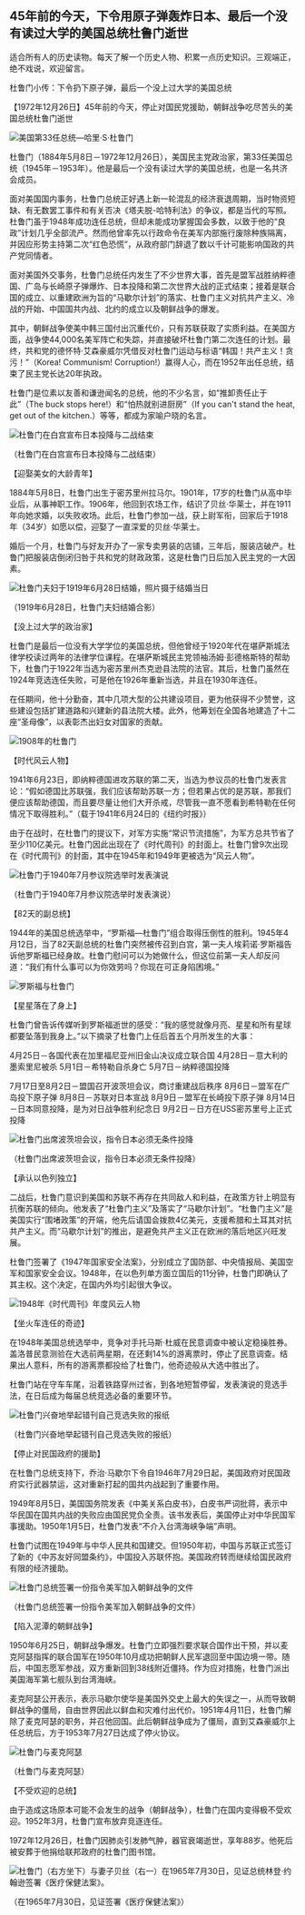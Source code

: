 ## 45年前的今天，下令用原子弹轰炸日本、最后一个没有读过大学的美国总统杜鲁门逝世



适合所有人的历史读物。每天了解一个历史人物、积累一点历史知识。三观端正，绝不戏说，欢迎留言。  

杜鲁门小传：下令扔下原子弹，最后一个没上过大学的美国总统

【1972年12月26日】45年前的今天，停止对国民党援助，朝鲜战争吃尽苦头的美国总统杜鲁门逝世

![美国第33任总统—哈里·S·杜鲁门](美国第33任总统—哈里·S·杜鲁门.jpg)

杜鲁门（1884年5月8日－1972年12月26日），美国民主党政治家，第33任美国总统（1945年－1953年）。他是最后一个没有读过大学的美国总统，也是一名共济会成员。

面对美国国内事务，杜鲁门总统正好遇上新一轮混乱的经济衰退周期，当时物资短缺、有无数罢工事件和有关否决《塔夫脱-哈特利法》的争议，都是当代的写照。杜鲁门虽于1948年成功连任总统，但却未能成功掌握国会多数，以致于他的“良政”计划几乎全部流产。然而他曾率先以行政命令在美军内部施行废除种族隔离，并因应形势主持第二次“红色恐慌”，从政府部门辞退了数以千计可能影响国政的共产党同情者。

面对美国外交事务，杜鲁门总统任内发生了不少世界大事，首先是盟军战胜纳粹德国、广岛与长崎原子弹爆炸、日本投降和第二次世界大战的正式结束；接着是联合国的成立、以重建欧洲为旨的“马歇尔计划”的落实、杜鲁门主义对抗共产主义、冷战的开始、中国国共内战、北约的成立以及朝鲜战争的爆发。

其中，朝鲜战争使美中韩三国付出沉重代价，只有苏联获取了实质利益。在美国方面，战争使44,000名美军阵亡和失踪，并直接破坏杜鲁门第二次连任的计划。最终，共和党的德怀特·艾森豪威尔凭借反对杜鲁门运动与标语“韩国！共产主义！贪污！”（Korea! Communism! Corruption!）赢得人心，而在1952年出任总统，结束了民主党长达20年执政。

杜鲁门是位素以友善和谦逊闻名的总统，他的不少名言，如“推卸责任止于此”（The buck stops here!）和“怕热就别进厨房”（If you can't stand the heat, get out of the kitchen.）等等，都成为家喻户晓的名言。

![杜鲁门在白宫宣布日本投降与二战结束](杜鲁门在白宫宣布日本投降与二战结束.jpg)

（杜鲁门在白宫宣布日本投降与二战结束）

【迎娶美女的大龄青年】

1884年5月8日，杜鲁门出生于密苏里州拉马尔。1901年，17岁的杜鲁门从高中毕业后，从事神职工作。1906年，他回到农场工作，结识了贝丝·华莱士，并在1911年向她求婚，以失败收场。此后，杜鲁门参加一战，获上尉军衔，回家后于1918年（34岁）如愿以偿，迎娶了一直深爱的贝丝·华莱士。

婚后一个月，杜鲁门与好友开办了一家专卖男装的店铺，三年后，服装店破产。杜鲁门把服装店倒闭归咎于共和党的财政政策，这是杜鲁门日后加入民主党的一大因素。

![杜鲁门夫妇于1919年6月28日结婚，照片摄于结婚当日](杜鲁门夫妇于1919年6月28日结婚，照片摄于结婚当日.png)

（1919年6月28日，杜鲁门夫妇结婚合影）

【没上过大学的政治家】

杜鲁门是最后一位没有大学学位的美国总统，但他曾经于1920年代在堪萨斯城法律学校读过两年的法律学位课程。在堪萨斯城民主党领袖汤姆·彭德格斯特的帮助下，杜鲁门于1922年当选为密苏里州杰克逊县法院的法官。其后，杜鲁门虽然在1924年竞选连任失败，可是他在1926年重新当选，并且在1930年连任。

在任期间，他十分勤奋，其中几项大型的公共建设项目，更为他获得不少赞誉，这些建设包括扩建道路和兴建新的县法院大楼。此外，他筹划在全国各地建造了十二座“圣母像”，以表彰杰出妇女对国家的贡献。

![1908年的杜鲁门](1908年的杜鲁门.jpg)

【时代风云人物】

1941年6月23日，即纳粹德国进攻苏联的第二天，当选为参议员的杜鲁门发表言论：“假如德国比苏联强，我们应该帮助苏联一方；但若果占优的是苏联，那我们便应该帮助德国，而且要尽量让他们大开杀戒，尽管我一直不愿看到希特勒在任何情况下取得胜利。”（载于1941年6月24日的《纽约时报》）

由于在战时，在杜鲁门的提议下，对军方实施“常识节流措施”，为军方总共节省了至少110亿美元。杜鲁门因此出现在了《时代周刊》的封面上。杜鲁门曾9次出现在《时代周刊》的封面，其中在1945年和1949年更被选为“风云人物”。

![杜鲁门于1940年7月参议院选举时发表演说](杜鲁门于1940年7月参议院选举时发表演说.jpg)

（杜鲁门于1940年7月参议院选举时发表演说）

【82天的副总统】

1944年的美国总统选举中，“罗斯福—杜鲁门”组合取得压倒性的胜利。1945年4月12日，当了82天副总统的杜鲁门突然被传召到白宫，第一夫人埃莉诺·罗斯福告诉他罗斯福已经身故。杜鲁门慰问可以为她做什么，但这位前第一夫人却反问道：“我们有什么事可以为你效劳吗？你现在可正身陷困境。”

![罗斯福与杜鲁门](罗斯福与杜鲁门.jpg)

【星星落在了身上】

杜鲁门曾告诉传媒听到罗斯福逝世的感受：“我的感觉就像月亮、星星和所有星球都要坠落到我身上。”以下摘录了杜鲁门上任后首五个月所发生的大事：

4月25日－各国代表在加里福尼亚州旧金山决议成立联合国
4月28日－意大利的墨索里尼被杀
5月1日－希特勒自杀身亡
5月7日－纳粹德国投降

7月17日至8月2日－盟国召开波茨坦会议，商讨重建战后秩序
8月6日－盟军在广岛投下原子弹
8月8日－苏联对日本宣战
8月9日－盟军在长崎投下原子弹
8月14日－日本同意投降，是为对日战争胜利纪念日
9月2日－日方在USS密苏里号上正式投降

![杜鲁门出席波茨坦会议，指令日本必须无条件投降](杜鲁门出席波茨坦会议，指令日本必须无条件投降.jpg)

（杜鲁门出席波茨坦会议，指令日本必须无条件投降）

【承认以色列独立】

二战后，杜鲁门意识到美国和苏联不再存在共同敌人和利益，在政策方针上明显有抗衡苏联的倾向。他发表了“杜鲁门主义”及落实了“马歇尔计划”。“杜鲁门主义”是美国实行“围堵政策”的开端，他先后请国会拨款4亿美元，支援希腊和土耳其对抗共产主义。而“马歇尔计划”的推出，是避免共产主义正在欧洲的落后地区兴旺发展。

杜鲁门签署了《1947年国家安全法案》，分别成立了国防部、中央情报局、美国空军和国家安全会议。1948年，在以色列单方面立国后的11分钟，杜鲁门即确认了其主权。这个决定，在国内外均引起很大争议。

![1948年《时代周刊》年度风云人物](1948年《时代周刊》年度风云人物.jpg)

【坐火车连任的奇迹】

在1948年美国总统选举中，竞争对手托马斯·杜威在民意调查中被认定稳操胜券。盖洛普民意测验在大选前两星期，在还剩14%的游离票时，停止了民意调查。结果出人意料，所有的游离票都投给了杜鲁门，他奇迹般从大选中胜出了。

杜鲁门站在守车车尾，沿着铁路穿州过省，到各地短暂停留，发表演说的竞选手法，在日后成为每届总统竞选必备的重要环节。

![杜鲁门兴奋地举起错刊自己竞选失败的报纸](杜鲁门兴奋地举起错刊自己竞选失败的报纸.jpg)

（杜鲁门兴奋地举起错刊自己竞选失败的报纸）

【停止对民国政府的援助】

在杜鲁门总统支持下，乔治·马歇尔下令自1946年7月29日起，美国政府对民国政府实行武器禁运，这对重新打起的国共内战起到了重要作用。

1949年8月5日，美国国务院发表《中美关系白皮书》，白皮书严词批蒋，表示中华民国在国共内战的失败应由国民党负全责。该书发表后，美国停止对中华民国军事援助。1950年1月5日，杜鲁门发表“不介入台湾海峡争端”声明。

杜鲁门试图在1949年与中华人民共和国建交。但1950年初，中国与苏联正式签订了新的《中苏友好同盟条约》，中国投入苏联怀抱。美国政府转而继续给国民政府有限的经济援助。

![杜鲁门总统签署一份指令美军加入朝鲜战争的文件](杜鲁门总统签署一份指令美军加入朝鲜战争的文件.jpg)

（杜鲁门总统签署一份指令美军加入朝鲜战争的文件）

【陷入泥潭的朝鲜战争】

1950年6月25日，朝鲜战争爆发。杜鲁门立即强烈要求联合国作出干预，并以麦克阿瑟指挥的联合国军在1950年10月成功把朝鲜人民军退回至中国边境一带。随后，中国志愿军参战，双方重新回到38线附近僵持。作为应对措施，杜鲁门派出美国海军第七舰队到台湾海峡。

麦克阿瑟公开表示，表示马歇尔使华是美国外交史上最大的失误之一，从而导致朝鲜战争的僵局，自由世界因此以鲜血和灾难付出代价。1951年4月11日，杜鲁门解除了麦克阿瑟的职务，并召他回国。此后朝鲜战争成为了僵局，直到艾森豪威尔上任总统后，方于1953年7月27日达成了停火协议。

![杜鲁门与麦克阿瑟](杜鲁门与麦克阿瑟.jpg)

（杜鲁门与麦克阿瑟）

【不受欢迎的总统】

由于造成这场原本可能不会发生的战争（朝鲜战争），杜鲁门在国内变得极不受欢迎。1952年3月，杜鲁门宣布放弃竞逐连任。

1972年12月26日，杜鲁门因肺炎引发肺气肿，器官衰竭逝世，享年88岁。他死后被安葬于他捐给联邦政府的杜鲁门图书馆。

![杜鲁门（右方坐下）与妻子贝丝（右一）在1965年7月30日，见证总统林登·约翰逊签署《医疗保健法案》。](杜鲁门（右方坐下）与妻子贝丝（右一）在1965年7月30日，见证总统林登·约翰逊签署《医疗保健法案》。.jpg)

（在1965年7月30日，见证签署《医疗保健法案》）



### 


